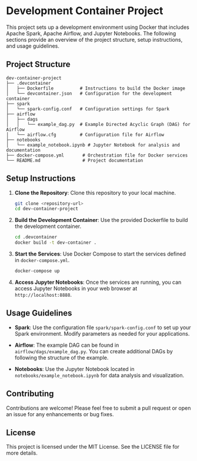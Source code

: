 # Development Container Project

This project sets up a development environment using Docker that includes Apache Spark, Apache Airflow, and Jupyter Notebooks. The following sections provide an overview of the project structure, setup instructions, and usage guidelines.

## Project Structure

```
dev-container-project
├── .devcontainer
│   ├── Dockerfile          # Instructions to build the Docker image
│   └── devcontainer.json   # Configuration for the development container
├── spark
│   └── spark-config.conf   # Configuration settings for Spark
├── airflow
│   ├── dags
│   │   └── example_dag.py  # Example Directed Acyclic Graph (DAG) for Airflow
│   └── airflow.cfg         # Configuration file for Airflow
├── notebooks
│   └── example_notebook.ipynb # Jupyter Notebook for analysis and documentation
├── docker-compose.yml       # Orchestration file for Docker services
└── README.md                # Project documentation
```

## Setup Instructions

1. **Clone the Repository**: 
   Clone this repository to your local machine.

   ```bash
   git clone <repository-url>
   cd dev-container-project
   ```

2. **Build the Development Container**: 
   Use the provided Dockerfile to build the development container.

   ```bash
   cd .devcontainer
   docker build -t dev-container .
   ```

3. **Start the Services**: 
   Use Docker Compose to start the services defined in `docker-compose.yml`.

   ```bash
   docker-compose up
   ```

4. **Access Jupyter Notebooks**: 
   Once the services are running, you can access Jupyter Notebooks in your web browser at `http://localhost:8888`.

## Usage Guidelines

- **Spark**: Use the configuration file `spark/spark-config.conf` to set up your Spark environment. Modify parameters as needed for your applications.
  
- **Airflow**: The example DAG can be found in `airflow/dags/example_dag.py`. You can create additional DAGs by following the structure of the example.

- **Notebooks**: Use the Jupyter Notebook located in `notebooks/example_notebook.ipynb` for data analysis and visualization.

## Contributing

Contributions are welcome! Please feel free to submit a pull request or open an issue for any enhancements or bug fixes.

## License

This project is licensed under the MIT License. See the LICENSE file for more details.